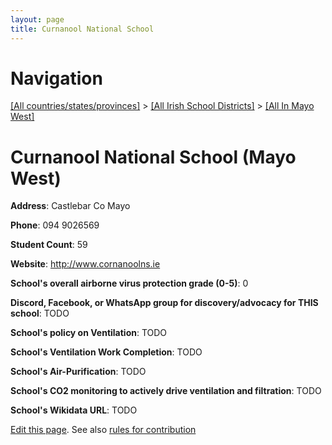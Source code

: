 ```yaml
---
layout: page
title: Curnanool National School
---
```

# Navigation

[[All countries/states/provinces]](../../..) > [[All Irish School Districts]](../..) > [[All In Mayo West]](..)

# Curnanool National School (Mayo West)

**Address**: Castlebar Co Mayo

**Phone**: 094 9026569

**Student Count**: 59

**Website**: <http://www.cornanoolns.ie>

**School's overall airborne virus protection grade (0-5)**: 0

**Discord, Facebook, or WhatsApp group for discovery/advocacy for THIS school**: TODO

**School's policy on Ventilation**: TODO

**School's Ventilation Work Completion**: TODO

**School's Air-Purification**: TODO

**School's CO2 monitoring to actively drive ventilation and filtration**: TODO

**School's Wikidata URL**: TODO


[Edit this page](https://github.com/ventilate-schools/Ireland/edit/main/./Mayo_West/Curnanool_National_School.md). See also [rules for contribution](../../../contribution-rules/)